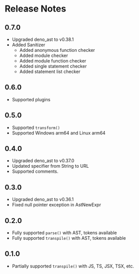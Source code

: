 # Release Notes

## 0.7.0

* Upgraded deno_ast to v0.38.1
* Added Sanitizer
  * Added anonymous function checker
  * Added module checker
  * Added module function checker
  * Added single statement checker
  * Added statement list checker

## 0.6.0

* Supported plugins

## 0.5.0

* Supported `transform()`
* Supported Windows arm64 and Linux arm64

## 0.4.0

* Upgraded deno_ast to v0.37.0
* Updated specifier from String to URL
* Supported comments.

## 0.3.0

* Upgraded deno_ast to v0.36.1
* Fixed null pointer exception in AstNewExpr

## 0.2.0

* Fully supported `parse()` with AST, tokens available
* Fully supported `transpile()` with AST, tokens available

## 0.1.0

* Partially supported `transpile()` with JS, TS, JSX, TSX, etc.
